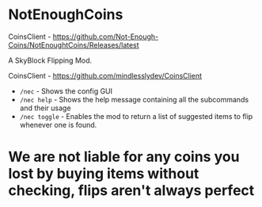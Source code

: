 # NotEnoughCoins

CoinsClient - https://github.com/Not-Enough-Coins/NotEnoughtCoins/Releases/latest

A SkyBlock Flipping Mod.

CoinsClient - https://github.com/mindlesslydev/CoinsClient

- `/nec` - Shows the config GUI
- `/nec help` - Shows the help message containing all the subcommands and their usage
- `/nec toggle` - Enables the mod to return a list of suggested items to flip whenever one is found.


# We are not liable for any coins you lost by buying items without checking, flips aren't always perfect

